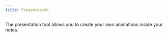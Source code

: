 ```yaml
---
title: Presentación
---
```


The presentation tool allows you to create your own animations inside your notes.
